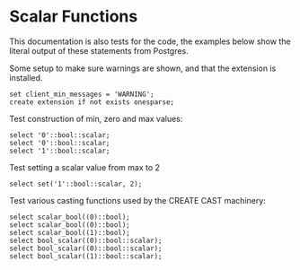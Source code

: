 # Scalar Functions

This documentation is also tests for the code, the examples below
show the literal output of these statements from Postgres.

Some setup to make sure warnings are shown, and that the extension
is installed.
```
set client_min_messages = 'WARNING';
create extension if not exists onesparse;

```
Test construction of min, zero and max values:
```
select '0'::bool::scalar;
select '0'::bool::scalar;
select '1'::bool::scalar;

```
Test setting a scalar value from max to 2
```
select set('1'::bool::scalar, 2);

```
Test various casting functions used by the CREATE CAST machinery:
```
select scalar_bool((0)::bool);
select scalar_bool((0)::bool);
select scalar_bool((1)::bool);
select bool_scalar((0)::bool::scalar);
select bool_scalar((0)::bool::scalar);
select bool_scalar((1)::bool::scalar);
```